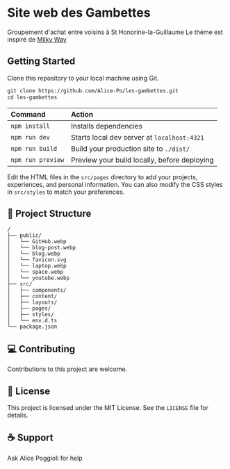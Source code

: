 # Site web des Gambettes
Groupement d'achat entre voisins à St Honorine-la-Guillaume
Le thème est inspiré de [Milky Way](https://github.com/ttomczak3/Milky-Way.git)

## Getting Started
Clone this repository to your local machine using Git.

```scheme
git clone https://github.com/Alice-Po/les-gambettes.git
cd les-gambettes

```

| Command           | Action                                       |
| :---------------- | :------------------------------------------- |
| `npm install`     | Installs dependencies                        |
| `npm run dev`     | Starts local dev server at `localhost:4321`  |
| `npm run build`   | Build your production site to `./dist/`      |
| `npm run preview` | Preview your build locally, before deploying |

Edit the HTML files in the `src/pages` directory to add your projects, experiences, and personal information. You can also modify the CSS styles in `src/styles` to match your preferences.

## 📂 Project Structure

```
/
├── public/
│   └── GitHub.webp
│   └── blog-post.webp
│   └── blog.webp
│   └── favicon.svg
│   └── laptop.webp
│   └── space.webp
│   └── youtube.webp
├── src/
│   ├── components/
│   ├── content/
│   ├── layouts/
│   ├── pages/
│   ├── styles/
│   └── env.d.ts
└── package.json
```

## 💻 Contributing
Contributions to this project are welcome. 

## 📃 License
This project is licensed under the MIT License. See the `LICENSE` file for details.

## ☕ Support
Ask Alice Poggioli for help
